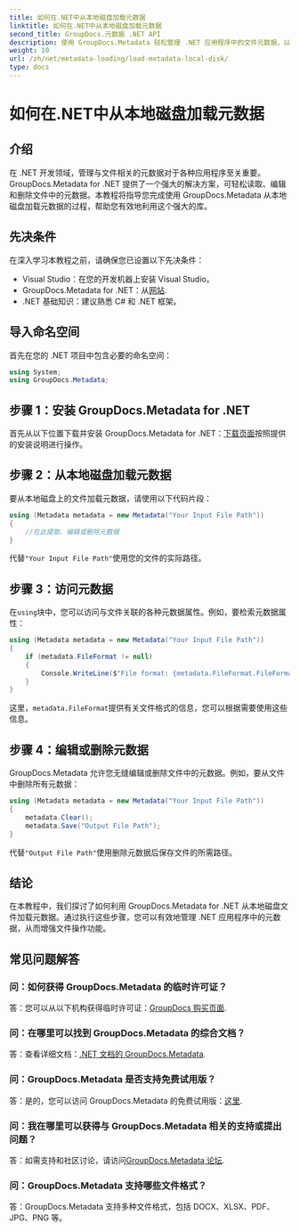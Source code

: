 ```yaml
---
title: 如何在.NET中从本地磁盘加载元数据
linktitle: 如何在.NET中从本地磁盘加载元数据
second_title: GroupDocs.元数据 .NET API
description: 使用 GroupDocs.Metadata 轻松管理 .NET 应用程序中的文件元数据，以增强文件操作功能。
weight: 10
url: /zh/net/metadata-loading/load-metadata-local-disk/
type: docs
---
```

# 如何在.NET中从本地磁盘加载元数据

## 介绍
在 .NET 开发领域，管理与文件相关的元数据对于各种应用程序至关重要。GroupDocs.Metadata for .NET 提供了一个强大的解决方案，可轻松读取、编辑和删除文件中的元数据。本教程将指导您完成使用 GroupDocs.Metadata 从本地磁盘加载元数据的过程，帮助您有效地利用这个强大的库。
## 先决条件
在深入学习本教程之前，请确保您已设置以下先决条件：
- Visual Studio：在您的开发机器上安装 Visual Studio。
-  GroupDocs.Metadata for .NET：从[网站](https://releases.groupdocs.com/metadata/net/).
- .NET 基础知识：建议熟悉 C# 和 .NET 框架。

## 导入命名空间
首先在您的 .NET 项目中包含必要的命名空间：
```csharp
using System;
using GroupDocs.Metadata;
```
## 步骤 1：安装 GroupDocs.Metadata for .NET
首先从以下位置下载并安装 GroupDocs.Metadata for .NET：[下载页面](https://releases.groupdocs.com/metadata/net/)按照提供的安装说明进行操作。
## 步骤 2：从本地磁盘加载元数据
要从本地磁盘上的文件加载元数据，请使用以下代码片段：
```csharp
using (Metadata metadata = new Metadata("Your Input File Path"))
{
    //在此提取、编辑或删除元数据
}
```
代替`"Your Input File Path"`使用您的文件的实际路径。
## 步骤 3：访问元数据
在`using`块中，您可以访问与文件关联的各种元数据属性。例如，要检索元数据属性：
```csharp
using (Metadata metadata = new Metadata("Your Input File Path"))
{
    if (metadata.FileFormat != null)
    {
        Console.WriteLine($"File format: {metadata.FileFormat.FileFormatType}");
    }
}
```
这里，`metadata.FileFormat`提供有关文件格式的信息，您可以根据需要使用这些信息。
## 步骤 4：编辑或删除元数据
GroupDocs.Metadata 允许您无缝编辑或删除文件中的元数据。例如，要从文件中删除所有元数据：
```csharp
using (Metadata metadata = new Metadata("Your Input File Path"))
{
    metadata.Clear();
    metadata.Save("Output File Path");
}
```
代替`"Output File Path"`使用删除元数据后保存文件的所需路径。

## 结论
在本教程中，我们探讨了如何利用 GroupDocs.Metadata for .NET 从本地磁盘文件加载元数据。通过执行这些步骤，您可以有效地管理 .NET 应用程序中的元数据，从而增强文件操作功能。

## 常见问题解答
### 问：如何获得 GroupDocs.Metadata 的临时许可证？
答：您可以从以下机构获得临时许可证：[GroupDocs 购买页面](https://purchase.groupdocs.com/temporary-license/).
### 问：在哪里可以找到 GroupDocs.Metadata 的综合文档？
答：查看详细文档：[.NET 文档的 GroupDocs.Metadata](https://tutorials.groupdocs.com/metadata/net/).
### 问：GroupDocs.Metadata 是否支持免费试用版？
答：是的，您可以访问 GroupDocs.Metadata 的免费试用版：[这里](https://releases.groupdocs.com/).
### 问：我在哪里可以获得与 GroupDocs.Metadata 相关的支持或提出问题？
答：如需支持和社区讨论，请访问[GroupDocs.Metadata 论坛](https://forum.groupdocs.com/c/metadata/14).
### 问：GroupDocs.Metadata 支持哪些文件格式？
答：GroupDocs.Metadata 支持多种文件格式，包括 DOCX、XLSX、PDF、JPG、PNG 等。